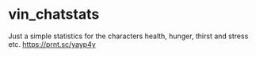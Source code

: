 # vin_chatstats
Just a simple statistics for the characters health, hunger, thirst and stress etc.
https://prnt.sc/yayp4y
